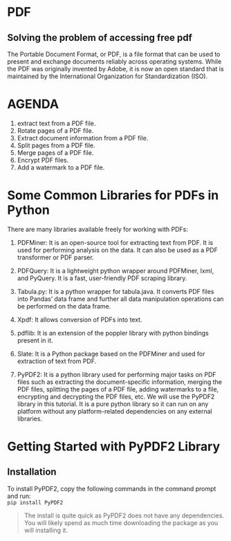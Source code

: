 # PDF
## Solving the problem of accessing free pdf

The Portable Document Format, or PDF, is a file format that can be used to present and exchange documents reliably across operating systems. While the PDF was originally invented by Adobe, it is now an open standard that is maintained by the International Organization for Standardization (ISO).

# AGENDA
1. extract text from a PDF file.
2. Rotate pages of a PDF file.
3. Extract document information from a PDF file.
4. Split pages from a PDF file.
5. Merge pages of a PDF file.
6. Encrypt PDF files.
7. Add a watermark to a PDF file.

# Some Common Libraries for PDFs in Python
There are many libraries available freely for working with PDFs:

1. PDFMiner: It is an open-source tool for extracting text from PDF. It is used for performing analysis on the data. It can also be used as a PDF transformer or PDF parser.

2. PDFQuery: It is a lightweight python wrapper around PDFMiner, Ixml, and PyQuery. It is a fast, user-friendly PDF scraping library.

3. Tabula.py: It is a python wrapper for tabula.java. It converts PDF files into Pandas’ data frame and further all data manipulation operations can be performed on the data frame.

4. Xpdf: It allows conversion of PDFs into text.

5. pdflib: It is an extension of the poppler library with python bindings present in it.

6. Slate: It is a Python package based on the PDFMiner and used for extraction of text from PDF.

7. PyPDF2: It is a python library used for performing major tasks on PDF files such as extracting the document-specific information, merging the PDF files, splitting the pages of a PDF file, adding watermarks to a file, encrypting and decrypting the PDF files, etc. We will use the PyPDF2 library in this tutorial. It is a pure python library so it can run on any platform without any platform-related dependencies on any external libraries.

# Getting Started with PyPDF2 Library
## Installation
To install PyPDF2, copy the following commands in the command prompt and run: </br>
`pip install PyPDF2`
>The install is quite quick as PyPDF2 does not have any dependencies. You will likely spend as much time downloading the package as you will installing it.







